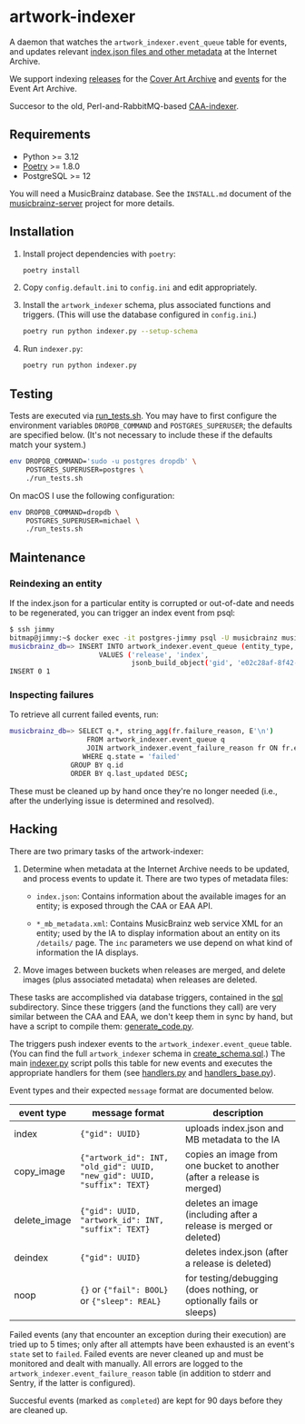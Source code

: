 # artwork-indexer

A daemon that watches the `artwork_indexer.event_queue` table for events,
and updates relevant
[index.json files and other metadata](https://archive.org/download/mbid-59105e60-a6f7-4a86-aaab-2c4f02ddb4f8)
at the Internet Archive.

We support indexing
[releases](https://wiki.musicbrainz.org/Release) for the
[Cover Art Archive](http://coverartarchive.org) and
[events](https://wiki.musicbrainz.org/Event) for the Event Art Archive.

Succesor to the old, Perl-and-RabbitMQ-based
[CAA-indexer](https://github.com/metabrainz/CAA-indexer).

## Requirements

  * Python >= 3.12
  * [Poetry](https://python-poetry.org/) >= 1.8.0
  * PostgreSQL >= 12

You will need a MusicBrainz database. See the `INSTALL.md` document of the
[musicbrainz-server](https://github.com/metabrainz/musicbrainz-server)
project for more details.

## Installation

  1. Install project dependencies with `poetry`:

      ```sh
      poetry install
      ```

  3. Copy `config.default.ini` to `config.ini` and edit appropriately.

  4. Install the `artwork_indexer` schema, plus associated functions and
     triggers. (This will use the database configured in `config.ini`.)

       ```sh
       poetry run python indexer.py --setup-schema
       ```

  5. Run `indexer.py`:
       ```sh
       poetry run python indexer.py
       ```

## Testing

Tests are executed via [run_tests.sh](run_tests.sh). You may have to first
configure the environment variables `DROPDB_COMMAND` and
`POSTGRES_SUPERUSER`; the defaults are specified below. (It's not necessary
to include these if the defaults match your system.)

```sh
env DROPDB_COMMAND='sudo -u postgres dropdb' \
    POSTGRES_SUPERUSER=postgres \
    ./run_tests.sh
```

On macOS I use the following configuration:

```sh
env DROPDB_COMMAND=dropdb \
    POSTGRES_SUPERUSER=michael \
    ./run_tests.sh
```

## Maintenance

### Reindexing an entity

If the index.json for a particular entity is corrupted or out-of-date and needs to be regenerated, you can trigger an index event from psql:

```sh
$ ssh jimmy
bitmap@jimmy:~$ docker exec -it postgres-jimmy psql -U musicbrainz musicbrainz_db
musicbrainz_db=> INSERT INTO artwork_indexer.event_queue (entity_type, action, message)
                      VALUES ('release', 'index',
                              jsonb_build_object('gid', 'e02c28af-8f42-4ea4-928c-4c5244b7c10a'));
INSERT 0 1
```

### Inspecting failures

To retrieve all current failed events, run:

```sh
musicbrainz_db=> SELECT q.*, string_agg(fr.failure_reason, E'\n')
                   FROM artwork_indexer.event_queue q
                   JOIN artwork_indexer.event_failure_reason fr ON fr.event = q.id
                  WHERE q.state = 'failed'
               GROUP BY q.id
               ORDER BY q.last_updated DESC;
```

These must be cleaned up by hand once they're no longer needed (i.e., after
the underlying issue is determined and resolved).

## Hacking

There are two primary tasks of the artwork-indexer:

 1. Determine when metadata at the Internet Archive needs to be updated, and
    process events to update it. There are two types of metadata files:

    * `index.json`: Contains information about the available images for an
      entity; is exposed through the CAA or EAA API.

    * `*_mb_metadata.xml`: Contains MusicBrainz web service XML for an
      entity; used by the IA to display information about an entity on its
      `/details/` page. The `inc` parameters we use depend on what kind of
      information the IA displays.

 2. Move images between buckets when releases are merged, and delete images
    (plus associated metadata) when releases are deleted.

These tasks are accomplished via database triggers, contained in the
[sql](sql/) subdirectory. Since these triggers (and the functions they call)
are very similar between the CAA and EAA, we don't keep them in sync by hand,
but have a script to compile them: [generate_code.py](generate_code.py).

The triggers push indexer events to the `artwork_indexer.event_queue` table.
(You can find the full `artwork_indexer` schema in
[create_schema.sql](sql/create_schema.sql).) The main
[indexer.py](indexer.py) script polls this table for new events and executes
the appropriate handlers for them (see [handlers.py](handlers.py) and
[handlers_base.py](handlers_base.py)).

Event types and their expected `message` format are documented below.

| event type    | message format                                                          | description                                                             |
| ------------- | ----------------------------------------------------------------------- | ----------------------------------------------------------------------- |
| index         | `{"gid": UUID}`                                                         | uploads index.json and MB metadata to the IA                            |
| copy_image    | `{"artwork_id": INT, "old_gid": UUID, "new_gid": UUID, "suffix": TEXT}` | copies an image from one bucket to another (after a release is merged)  |
| delete_image  | `{"gid": UUID, "artwork_id": INT, "suffix": TEXT}`                      | deletes an image (including after a release is merged or deleted)       |
| deindex       | `{"gid": UUID}`                                                         | deletes index.json (after a release is deleted)                         |
| noop          | `{}` or `{"fail": BOOL}` or `{"sleep": REAL}`                           | for testing/debugging (does nothing, or optionally fails or sleeps)     |

Failed events (any that encounter an exception during their execution) are
tried up to 5 times; only after all attempts have been exhausted is an
event's `state` set to `failed`. Failed events are never cleaned up and must
be monitored and dealt with manually. All errors are logged to the
`artwork_indexer.event_failure_reason` table (in addition to stderr and
Sentry, if the latter is configured).

Succesful events (marked as `completed`) are kept for 90 days before they
are cleaned up.
